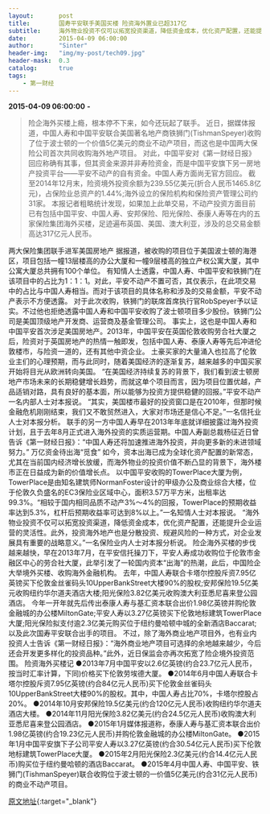 ```yaml
---
layout:       post
title:        国寿平安联手美国买楼 险资海外置业已超317亿
subtitle:     海外物业投资不仅可以拓宽投资渠道，降低资金成本，优化资产配置，还能提升企业运营的灵活性。
date:         2015-04-09 06:00:00
author:       "Sinter"
header-img:   "img/my-post/tech09.jpg"
header-mask:  0.3
catalog:      true
tags:
    - 第一财经
---
```


**2015-04-09 06:00:00**  **-**

> 险企海外买楼上瘾，根本停不下来，如今还玩起了联手。
近日，据媒体报道，中国人寿和中国平安联合美国著名地产商铁狮门(TishmanSpeyer)收购了位于波士顿的一个价值5亿美元的商业不动产项目，而这也是中国两大保险公司首次共同收购海外地产项目。
对此，中国平安对《第一财经日报》回应称确有其事，但其资金来源并非寿险资金，而是中国平安旗下另一房地产投资平台——平安不动产的自有资金。中国人寿方面尚无官方回应。
截至2014年12月末，险资境外投资余额为239.55亿美元(折合人民币1465.8亿元)，占保险业总资产的1.44%;海外设立的保险机构和保险资产管理公司约31家。
本报记者粗略统计发现，如果加上此单交易，不动产投资方面目前已有包括中国平安、中国人寿、安邦保险、阳光保险、泰康人寿等在内的五家保险集团海外买楼，足迹遍布英国、美国、澳大利亚，涉及的总交易金额高达317亿元人民币。

两大保险集团联手进军美国房地产
据报道，被收购的项目位于美国波士顿的海港区，项目包括一幢13层楼高的办公大厦和一幢9层楼高的独立产权公寓大厦，其中公寓大厦总共拥有100个单位。
有知情人士透露，中国人寿、中国平安和铁狮门在该项目中的占比为1：1：1。对此，平安不动产不置可否，其仅表示，在此项交易中的占比与中国人寿相当。而对于该项目的具体名称和涉及的交易金额，平安不动产表示不方便透露。
对于此次收购，铁狮门的联席首席执行官RobSpeyer予以证实。不过他也拒绝透露中国人寿和中国平安收购了波士顿项目多少股份。铁狮门公司是美国顶级地产开发商、运营商及基金管理公司。
事实上，这也是中国人寿和中国平安首次涉足美国房地产。2013年，中国平安在英国伦敦收购劳合社大厦之后，险资对于英国房地产的热情一触即发，包括中国人寿、泰康人寿等先后冲进伦敦楼市，与险资一道的，还有其他中资企业。
土豪买家的大量涌入也拉高了伦敦业主们的心理预期，而与此同时，随着美国经济的逐渐复苏，越来越多的中国买家开始将目光从欧洲转向美国。
“在美国经济持续复苏的背景下，我们看到波士顿房地产市场未来的长期稳健增长趋势，而就这单个项目而言，因为项目位置优越，产品适销对路，具有良好的基本面，所以能够为投资方提供稳健的回报。”平安不动产一名内部人士对本报说。
“其实，美国楼市最好的投资窗口是在2010年，但那时候金融危机刚刚结束，我们又不敢贸然进入，大家对市场还是信心不足。”一名信托业人士对本报分析。
联手的另一方中国人寿早在2013年年底就详细披露过海外投资计划，且于去年8月正式进入海外投资的实质运营期。中国人寿副总裁杨征近日曾告诉《第一财经日报》：“中国人寿还将加速推进海外投资，并向更多新的未进领域努力。”
万亿资金待出海“觅食”
如今，资本出海已成为全球化资产配置的新常态，尤其在当前国内经济增长放缓，而海外物业的投资价值不断凸显的背景下，海外楼市正在日益成为新的价值增长点。
以中国平安收购的TowerPlace大厦为例，TowerPlace是由知名建筑师NormanFoster设计的甲级办公及商业综合大楼，位于伦敦久负盛名的EC3保险业区域中心，面积3.57万平方米，出租率达99.3%。“相较于国内相同品质不动产3%～4%的回报，TowerPlace的预期收益率达到5.3%，杠杆后预期收益率可达到8%以上。”一名知情人士对本报说。
“海外物业投资不仅可以拓宽投资渠道，降低资金成本，优化资产配置，还能提升企业运营的灵活性。此外，投资海外地产也是分散投资、规避风险的一种方式，对企业发展具有重要的战略意义。”一名保险业内人士对本报分析说。
险企海外买楼的步伐越来越快，早在2013年7月，在平安信托操刀下，平安人寿成功收购位于伦敦市金融区中心的劳合社大厦，此举引发了一轮国内资本“出海”的热潮，此后，中国险企大举境外买楼、收购海外金融机构。
去年，中国人寿联合卡塔尔控股斥资7.95亿英镑买下伦敦金丝雀码头10UpperBankStreet大楼90%的股权;安邦保险19.5亿美元收购纽约华尔道夫酒店大楼;阳光保险3.82亿美元收购澳大利亚悉尼喜来登公园酒店。
今年一开年就先后传出泰康人寿与基汇资本联合出价1.98亿英镑并购伦敦金融城的办公楼MiltonGate;平安人寿以3.27亿英镑买下伦敦地标建筑TowerPlace大厦;阳光保险拟支付逾2.3亿美元购买位于纽约曼哈顿中城的全新酒店Baccarat;以及此次国寿平安联合出手的项目。
不过，除了海外商业地产项目外，也有业内投资人士告诉《第一财经日报》：“海外商业地产项目可选择的余地越来越少，今后还会开发更多样化的投资品种。”此外，近日保监会亦再次拓宽了险企境外投资范围。
险资海外买楼记
●2013年7月中国平安以2.6亿英镑(约合23.7亿元人民币，按当时汇率计算，下同)价格买下伦敦劳埃德大厦。
●2014年6月中国人寿联合卡塔尔控股斥资7.95亿英镑(约合84亿元人民币)买下伦敦金丝雀码头10UpperBankStreet大楼90%的股权。其中，中国人寿占比70%，卡塔尔控股占20%。
●2014年10月安邦保险19.5亿美元(约合120亿元人民币)收购纽约华尔道夫酒店大楼。
●2014年11月阳光保险3.82亿美元(约合24.5亿元人民币)收购澳大利亚悉尼喜来登公园酒店。
●2015年1月媒体报道称，泰康人寿与基汇资本联合出价1.98亿英镑(约合19.23亿元人民币)并购伦敦金融城的办公楼MiltonGate。
●2015年1月中国平安旗下子公司平安人寿以3.27亿英镑(约合30.54亿元人民币)买下伦敦地标建筑TowerPlace大厦。
●2015年2月阳光保险2.3亿美元(约合14.4亿元人民币)购买位于纽约曼哈顿的酒店Baccarat。
●2015年4月中国人寿、中国平安、铁狮门(TishmanSpeyer)联合收购位于波士顿的一价值5亿美元(约合31亿元人民币)的商业不动产项目。


[原文地址](http://www.yicai.com/news/4602792.html){:target="_blank"}


